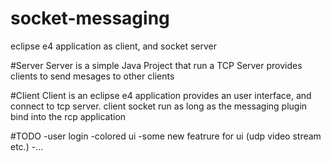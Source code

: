 # socket-messaging
eclipse e4 application as client, and socket server

#Server
Server is a simple Java Project that run a TCP Server provides clients to send mesages to other clients

#Client
Client is an eclipse e4 application provides an user interface, and connect to tcp server. client socket run as long as the messaging plugin bind into the rcp application

#TODO
-user login 
-colored ui
-some new featrure for ui (udp video stream etc.)
-...
 
